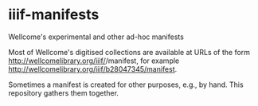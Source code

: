 # iiif-manifests

Wellcome's experimental and other ad-hoc manifests

Most of Wellcome's digitised collections are available at URLs of the form http://wellcomelibrary.org/iiif/<identifier>/manifest, for example http://wellcomelibrary.org/iiif/b28047345/manifest.

Sometimes a manifest is created for other purposes, e.g., by hand. This repository gathers them together.

